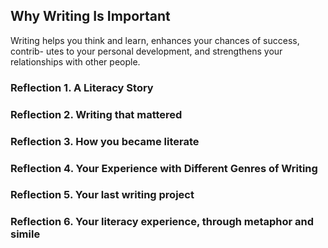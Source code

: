

## Why Writing Is ImportantWriting helps you think and learn, enhances your chances of success, contrib- utes to your personal development, and strengthens your relationships with other people. 
### Reflection 1. A Literacy Story

### Reflection 2. Writing that mattered

### Reflection 3. How you became literate

### Reflection 4. Your Experience with Different Genres of Writing

### Reflection 5. Your last writing project

### Reflection 6. Your literacy experience, through metaphor and simile



